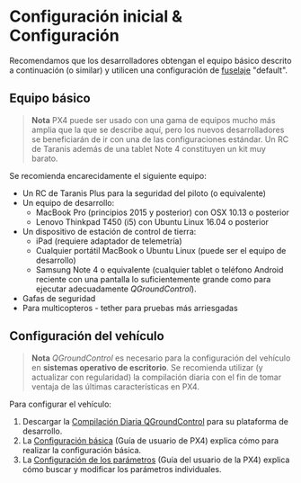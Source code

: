 # Configuración inicial & Configuración

Recomendamos que los desarrolladores obtengan el equipo básico descrito a continuación (o similar) y utilicen una configuración de [fuselaje](../airframes/airframe_reference.md) "default".

## Equipo básico

> **Nota** PX4 puede ser usado con una gama de equipos mucho más amplia que la que se describe aquí, pero los nuevos desarrolladores se beneficiarán de ir con una de las configuraciones estándar. Un RC de Taranis además de una tablet Note 4 constituyen un kit muy barato.

Se recomienda encarecidamente el siguiente equipo:

* Un RC de Taranis Plus para la seguridad del piloto (o equivalente)
* Un equipo de desarrollo: 
  * MacBook Pro (principios 2015 y posterior) con OSX 10.13 o posterior
  * Lenovo Thinkpad T450 (i5) con Ubuntu Linux 16.04 o posterior
* Un dispositivo de estación de control de tierra: 
  * iPad (requiere adaptador de telemetría)
  * Cualquier portátil MacBook o Ubuntu Linux (puede ser el equipo de desarrollo)
  * Samsung Note 4 o equivalente (cualquier tablet o teléfono Android reciente con una pantalla lo suficientemente grande como para ejecutar adecuadamente *QGroundControl*).
* Gafas de seguridad
* Para multicopteros - tether para pruebas más arriesgadas

## Configuración del vehículo

> **Nota** *QGroundControl* es necesario para la configuración del vehículo en **sistemas operativo de escritorio**. Se recomienda utilizar (y actualizar con regularidad) la compilación diaria con el fin de tomar ventaja de las últimas características en PX4.

Para configurar el vehículo:

1. Descargar la [Compilación Diaria QGroundControl](https://docs.qgroundcontrol.com/en/releases/daily_builds.html) para su plataforma de desarrollo.
2. La [Configuración básica](https://docs.px4.io/en/config/) (Guía de usuario de PX4) explica cómo para realizar la configuración básica. 
3. La [Configuración de los parámetros](https://docs.px4.io/en/advanced_config/parameters.html) (Guía del usuario de la PX4) explica cómo buscar y modificar los parámetros individuales.